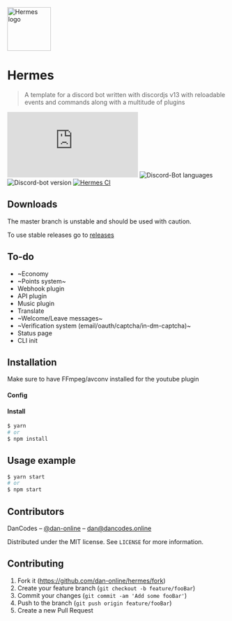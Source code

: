 <img alt="Hermes logo" src="assets/images/hermes.png" height="100">

# Hermes

> A template for a discord bot written with discordjs v13 with reloadable events and commands along with a multitude of plugins

[![Discordjs Version][discordjs-image]][discordjs-url]
![Discord-Bot languages](https://img.shields.io/github/languages/count/dan-online/hermes)
![Discord-bot version](https://img.shields.io/github/package-json/v/dan-online/hermes)
[![Hermes CI][ci-image]][ci-url]

## Downloads

The master branch is unstable and should be used with caution.

To use stable releases go to [releases](../../releases)

## To-do

- ~Economy
- ~Points system~
- Webhook plugin
- API plugin
- Music plugin
- Translate
- ~Welcome/Leave messages~
- ~Verification system (email/oauth/captcha/in-dm-captcha)~
- Status page
- CLI init

## Installation

Make sure to have FFmpeg/avconv installed for the youtube plugin

#### Config


#### Install

```sh
$ yarn
# or
$ npm install
```

## Usage example

```sh
$ yarn start
# or
$ npm start
```

## Contributors

DanCodes – [@dan-online](https://github.com/dan-online) – dan@dancodes.online

Distributed under the MIT license. See `LICENSE` for more information.

## Contributing

1. Fork it (<https://github.com/dan-online/hermes/fork>)
2. Create your feature branch (`git checkout -b feature/fooBar`)
3. Commit your changes (`git commit -am 'Add some fooBar'`)
4. Push to the branch (`git push origin feature/fooBar`)
5. Create a new Pull Request

<!-- Markdown link & img dfn's -->

[discordjs-image]: https://img.shields.io/npm/v/discord.js?color=%232196f3&label=discord.js
[ci-url]: https://github.com/dan-online/Hermes/actions
[ci-image]: https://github.com/dan-online/Hermes/workflows/Lint/badge.svg
[discordjs-url]: https://discord.js.org
